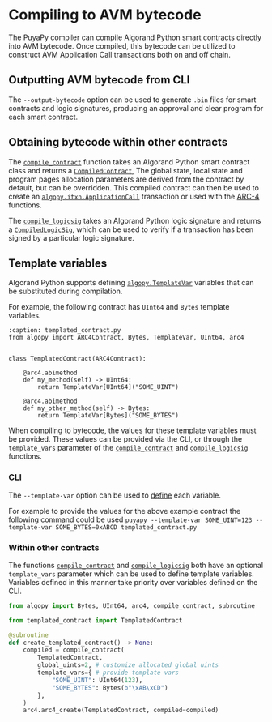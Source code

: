 # Compiling to AVM bytecode

The PuyaPy compiler can compile Algorand Python smart contracts directly into AVM bytecode.
Once compiled, this bytecode can be utilized to construct AVM Application Call transactions both on and off chain.

## Outputting AVM bytecode from CLI

The `--output-bytecode` option can be used to generate `.bin` files for smart contracts and logic signatures, producing an approval and clear program for each smart contract.

## Obtaining bytecode within other contracts

The [`compile_contract`](#algopy.compile_contract) function takes an Algorand Python smart contract class and returns a [`CompiledContract`](#algopy.CompiledContract),
The global state, local state and program pages allocation parameters are derived from the contract by default, but can be overridden.
This compiled contract can then be used to create an [`algopy.itxn.ApplicationCall`](#algopy.itxn.ApplicationCall) transaction or used with the [ARC-4](./lg-calling-apps.md) functions.

The [`compile_logicsig`](#algopy.compile_logicsig) takes an Algorand Python logic signature and returns a [`CompiledLogicSig`](#algopy.CompiledLogicSig), which can be used to
verify if a transaction has been signed by a particular logic signature.

## Template variables

Algorand Python supports defining [`algopy.TemplateVar`](#algopy.TemplateVar) variables that can be substituted during compilation.

For example, the following contract has `UInt64` and `Bytes` template variables.

```{code-block} python
:caption: templated_contract.py
from algopy import ARC4Contract, Bytes, TemplateVar, UInt64, arc4


class TemplatedContract(ARC4Contract):

    @arc4.abimethod
    def my_method(self) -> UInt64:
        return TemplateVar[UInt64]("SOME_UINT")

    @arc4.abimethod
    def my_other_method(self) -> Bytes:
        return TemplateVar[Bytes]("SOME_BYTES")
```

When compiling to bytecode, the values for these template variables must be provided. These values can be provided via the CLI,
or through the `template_vars` parameter of the [`compile_contract`](#algopy.compile_contract) and [`compile_logicsig`](#algopy.compile_logicsig) functions.

### CLI

The `--template-var` option can be used to [define](compiler.md#defining-template-values) each variable.

For example to provide the values for the above example contract the following command could be used
`puyapy --template-var SOME_UINT=123 --template-var SOME_BYTES=0xABCD templated_contract.py`

### Within other contracts

The functions [`compile_contract`](#algopy.compile_contract) and [`compile_logicsig`](#algopy.compile_logicsig) both have an optional `template_vars` parameter
which can be used to define template variables. Variables defined in this manner take priority over variables defined on the CLI.

```python
from algopy import Bytes, UInt64, arc4, compile_contract, subroutine

from templated_contract import TemplatedContract

@subroutine
def create_templated_contract() -> None:
    compiled = compile_contract(
        TemplatedContract,
        global_uints=2, # customize allocated global uints
        template_vars={ # provide template vars
            "SOME_UINT": UInt64(123),
            "SOME_BYTES": Bytes(b"\xAB\xCD")
        },
    )
    arc4.arc4_create(TemplatedContract, compiled=compiled)
```
